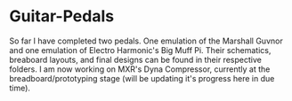 # Guitar-Pedals
So far I have completed two pedals. One emulation of the Marshall Guvnor and one emulation of Electro Harmonic's Big Muff Pi. Their schematics, breaboard layouts, and final designs can be found in their respective folders. I am now working on MXR's Dyna Compressor, currently at the breadboard/prototyping stage (will be updating it's progress here in due time). 
